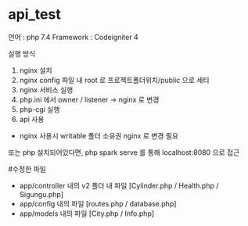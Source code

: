 # api_test

언어 : php 7.4
Framework : Codeigniter 4

실행 방식

1. nginx 설치
2. nginx config 파일 내 root 로 프로젝트폴더위치/public 으로 세티
3. nginx 서비스 실행
4. php.ini 에서 owner / listener -> nginx 로 변경
5. php-cgi 실행
6. api 사용
- nginx 사용시 writable 폴더 소유권 nginx 로 변경 필요

또는 php 설치되어있다면,
php spark serve 를 통해 localhost:8080 으로 접근



#수정한 파일

* app/controller 내의 v2 폴더 내 파일 [Cylinder.php / Health.php / Sigungu.php]
* app/config 내의 파일 [routes.php / database.php]
* app/models 내의 파일 [City.php / Info.php]
